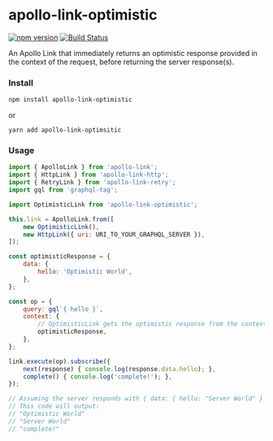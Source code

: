 # apollo-link-optimistic

[![npm version](https://badge.fury.io/js/apollo-link-optimistic.svg)](https://badge.fury.io/js/apollo-link-optimistic)
[![Build Status](https://travis-ci.org/helfer/apollo-link-optimistic.svg?branch=master)](https://travis-ci.org/helfer/apollo-link-optimistic)

An Apollo Link that immediately returns an optimistic response provided in the context of the request, before returning the server response(s).

### Install

```sh
npm install apollo-link-optimistic
```

or

```
yarn add apollo-link-optimsitic
```

### Usage

```js
import { ApolloLink } from 'apollo-link';
import { HttpLink } from 'apollo-link-http';
import { RetryLink } from 'apollo-link-retry';
import gql from 'graphql-tag';

import OptimisticLink from 'apollo-link-optimistic';

this.link = ApolloLink.from([
    new OptimisticLink(),
    new HttpLink({ uri: URI_TO_YOUR_GRAPHQL_SERVER }),
]);

const optimisticResponse = {
    data: {
        hello: 'Optimistic World',
    },
};

const op = {
    query: gql`{ hello }`,
    context: {
        // OptimisticLink gets the optimistic response from the context.
        optimisticResponse,
    },
};

link.execute(op).subscribe({
    next(response) { console.log(response.data.hello); },
    complete() { console.log('complete!'); },
});

// Assuming the server responds with { data: { hello: "Server World" } }
// This code will output:
// "Optimistic World"
// "Server World"
// "complete!"
```
